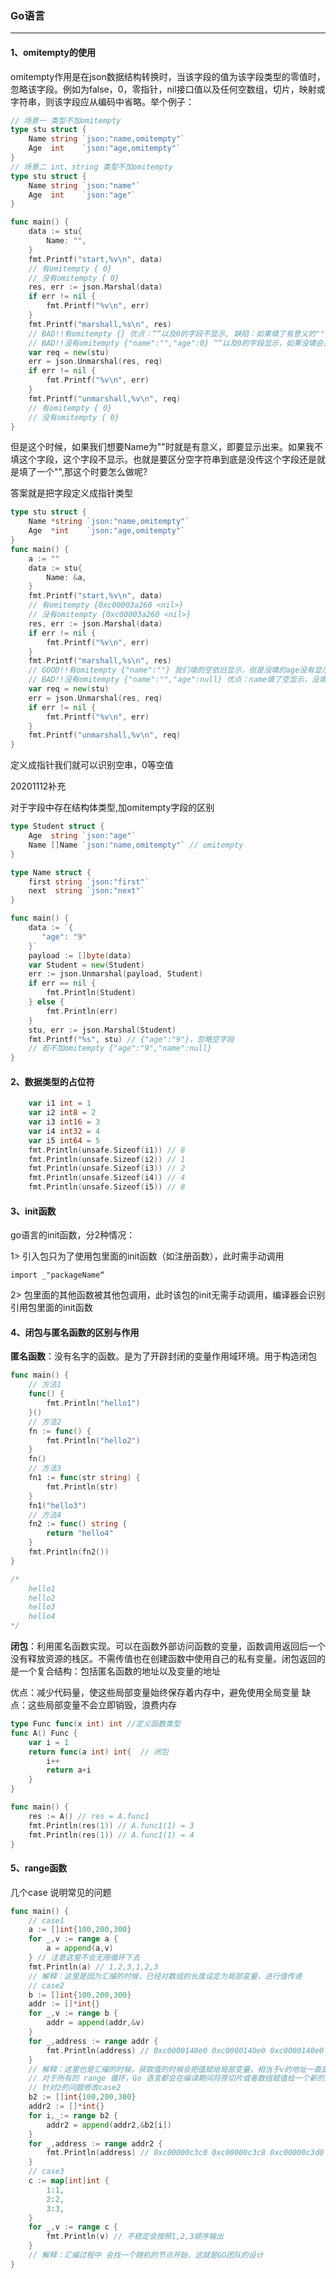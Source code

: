 ### Go语言

------

#### 1、omitempty的使用

omitempty作用是在json数据结构转换时，当该字段的值为该字段类型的零值时，忽略该字段。例如为false，0，零指针，nil接口值以及任何空数组，切片，映射或字符串，则该字段应从编码中省略。举个例子：

```go
// 场景一 类型不加omitempty
type stu struct {
	Name string `json:"name,omitempty"`
	Age  int    `json:"age,omitempty"`
}
// 场景二 int、string 类型不加omitempty
type stu struct {
	Name string `json:"name"`
	Age  int    `json:"age"`
}

func main() {
	data := stu{
		Name: "",
	}
	fmt.Printf("start,%v\n", data)
	// 有omitempty { 0}
	// 没有omitempty { 0}
	res, err := json.Marshal(data)
	if err != nil {
		fmt.Printf("%v\n", err)
	}
	fmt.Printf("marshall,%s\n", res)
	// BAD!!有omitempty {} 优点：““以及0的字段不显示, 缺陷：如果填了有意义的"",则不会显示
	// BAD!!没有omitempty {"name":"","age":0} ““以及0的字段显示，如果没填会显示默认值
	var req = new(stu)
	err = json.Unmarshal(res, req)
	if err != nil {
		fmt.Printf("%v\n", err)
	}
	fmt.Printf("unmarshall,%v\n", req)
	// 有omitempty { 0}
	// 没有omitempty { 0}
}
```

但是这个时候，如果我们想要Name为""时就是有意义，即要显示出来。如果我不填这个字段，这个字段不显示。也就是要区分空字符串到底是没传这个字段还是就是填了一个"",那这个时要怎么做呢?

答案就是把字段定义成指针类型

```go
type stu struct {
	Name *string `json:"name,omitempty"`
	Age  *int    `json:"age,omitempty"`
}
func main() {
	a := ""
	data := stu{
		Name: &a,
	}
	fmt.Printf("start,%v\n", data)
	// 有omitempty {0xc00003a260 <nil>}
	// 没有omitempty {0xc00003a260 <nil>}
	res, err := json.Marshal(data)
	if err != nil {
		fmt.Printf("%v\n", err)
	}
	fmt.Printf("marshall,%s\n", res)
	// GOOD!!有omitempty {"name":""} 我们填的空依旧显示，但是没填的age没有显示，说明name是填了“” 
	// BAD!!没有omitempty {"name":"","age":null} 优点：name填了空显示，没填的会显示默认值 缺陷：无法区分name的“”是没填这个值还是填了一个“”
	var req = new(stu)
	err = json.Unmarshal(res, req)
	if err != nil {
		fmt.Printf("%v\n", err)
	}
	fmt.Printf("unmarshall,%v\n", req)
}
```

定义成指针我们就可以识别空串，0等空值

20201112补充

对于字段中存在结构体类型,加omitempty字段的区别

```go
type Student struct {
	Age  string `json:"age"`
	Name []Name `json:"name,omitempty"` // omitempty
}

type Name struct {
	first string `json:"first"`
	next  string `json:"next"`
}

func main() {
	data := `{
	   "age": "9"
	}`
	payload := []byte(data)
	var Student = new(Student)
	err := json.Unmarshal(payload, Student)
	if err == nil {
		fmt.Println(Student)
	} else {
		fmt.Println(err)
	}
	stu, err := json.Marshal(Student)
	fmt.Printf("%s", stu) // {"age":"9"}，忽略空字段
    // 若不加omitempty {"age":"9","name":null}
}
```



#### 2、数据类型的占位符

```go
	var i1 int = 1
	var i2 int8 = 2
	var i3 int16 = 3
	var i4 int32 = 4
	var i5 int64 = 5
	fmt.Println(unsafe.Sizeof(i1)) // 8
	fmt.Println(unsafe.Sizeof(i2)) // 1
	fmt.Println(unsafe.Sizeof(i3)) // 2
	fmt.Println(unsafe.Sizeof(i4)) // 4
	fmt.Println(unsafe.Sizeof(i5)) // 8
```

#### 3、init函数

go语言的init函数，分2种情况：

1>  引入包只为了使用包里面的init函数（如注册函数），此时需手动调用

```
import _"packageName“
```

2>  包里面的其他函数被其他包调用，此时该包的init无需手动调用，编译器会识别引用包里面的init函数

#### 4、闭包与匿名函数的区别与作用

**匿名函数**：没有名字的函数。是为了开辟封闭的变量作用域环境。用于构造闭包

```go
func main() {
    // 方法1
	func() {
		fmt.Println("hello1")
	}()
	// 方法2
	fn := func() {
		fmt.Println("hello2")
	}
	fn()
	// 方法3
	fn1 := func(str string) {
		fmt.Println(str)
	}
	fn1("hello3")
	// 方法4
	fn2 := func() string {
		return "hello4"
	}
	fmt.Println(fn2())
}

/*
    hello1
    hello2
    hello3
    hello4
*/
```

**闭包**：利用匿名函数实现。可以在函数外部访问函数的变量，函数调用返回后一个没有释放资源的栈区。不需传值也在创建函数中使用自己的私有变量。闭包返回的是一个复合结构：包括匿名函数的地址以及变量的地址

优点：减少代码量，使这些局部变量始终保存着内存中，避免使用全局变量
缺点：这些局部变量不会立即销毁，浪费内存

```go
type Func func(x int) int //定义函数类型
func A() Func { 
	var i = 1
	return func(a int) int{  // 闭包
		i++
		return a+i
	}
}

func main() {
	res := A() // res = A.func1 
    fmt.Println(res(1)) // A.func1(1) = 3
	fmt.Println(res(1)) // A.func1(1) = 4
}
```

#### 5、range函数

几个case 说明常见的问题

```go
func main() {
	// case1
	a := []int{100,200,300}
	for _,v := range a {
		a = append(a,v)
	} // 注意这里不会无限循环下去
	fmt.Println(a) // 1,2,3,1,2,3
	// 解释：这里是因为汇编的时候，已经对数组的长度设定为局部变量，进行值传递
	// case2
	b := []int{100,200,300}
	addr := []*int{}
	for _,v := range b {
		addr = append(addr,&v)
	}
	for _,address := range addr {
		fmt.Println(address) // 0xc0000140e0 0xc0000140e0 0xc0000140e0
	}
	// 解释：这里也是汇编的时候，获取值的时候会把值赋给局部变量，相当于v的地址一直是局部变量的地址，所以最后输出的值也是一直不变的
    // 对于所有的 range 循环，Go 语言都会在编译期间将原切片或者数组赋值给一个新的变量 ha，在赋值的过程中其实就发生了拷贝，所以我们遍历的切片其实已经不是原有的切片变量了
	// 针对2的问题修改case2
	b2 := []int{100,200,300}
	addr2 := []*int{}
	for i,_:= range b2 {
		addr2 = append(addr2,&b2[i])
	}
	for _,address := range addr2 {
		fmt.Println(address) // 0xc00000c3c0 0xc00000c3c8 0xc00000c3d0
	}
	// case3
	c := map[int]int {
		1:1,
		2:2,
		3:3,
	}
	for _,v := range c {
		fmt.Println(v) // 不稳定会按照1,2,3顺序输出
	}
	// 解释：汇编过程中 会找一个随机的节点开始，这就是GO团队的设计
}
```





